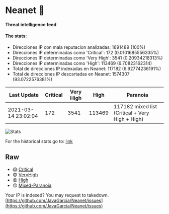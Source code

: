 # Neanet :hocho:
#### Threat intelligence feed
#### The stats:

- Direcciones IP con mala reputacion analizadas: 1691489 (100%)
- Direcciones IP determinadas como 'Critical':  172 (0.0101685556335%)
- Direcciones IP determinadas como 'Very High':  3541 (0.20934218313%)
- Direcciones IP determinadas como 'High':  113469 (6.70823162314)
- Total de direcciones IP indexadas en Neanet:  117182 (6.92774236191%)
- Total de direcciones IP descartadas en Neanet:  1574307 (93.0722576381%)

| Last Update | Critical | Very High | High | Paranoia |
| --- | --- | --- | --- | --- |
| 2021-03-14 23:02:04 | 172 | 3541 | 113469 | 117182 mixed list (Critical + Very High + High)|

![Stats](https://docs.google.com/spreadsheets/d/e/2PACX-1vSnaNMIXVabIpDJjufMlzH7poXnshF3mgd8Is1g9ytUEzVsP5my4Trn8f-xkoLLQ38xpL3HtmUexLo6/pubchart?oid=501124687&format=image)

For the historical stats go to: [link](/stats.csv)
## Raw
- :scream: [Critical](https://raw.githubusercontent.com/JavaGarcia/Neanet/master/blacklists/neanet_critical.txt)
- :fearful: [VeryHigh](https://raw.githubusercontent.com/JavaGarcia/Neanet/master/blacklists/neanet_veryHigh.txtt)
- :frowning: [High](https://raw.githubusercontent.com/JavaGarcia/Neanet/master/blacklists/neanet_high.txt)
- :dizzy_face: [Mixed-Paranoia](https://raw.githubusercontent.com/JavaGarcia/Neanet/master/blacklists/neanet_all.txt)


Your IP is indexed? You may request to takedown. [https://github.com/JavaGarcia/Neanet/issues](https://github.com/JavaGarcia/Neanet/issues)




































































































































































































































































































































































































































































































































































































































































































































































































































































































































































































































































































































































































































































































































































































































































































































































































































































































































































































































































































































































































































































































































































































































































































































































































































































































































































































































































































































































































































































































































































































































































































































































































































































































































































































































































































































































































































































































































































































































































































































































































































































































































































































































































































































































































































































































































































































































































































































































































































































































































































































































































